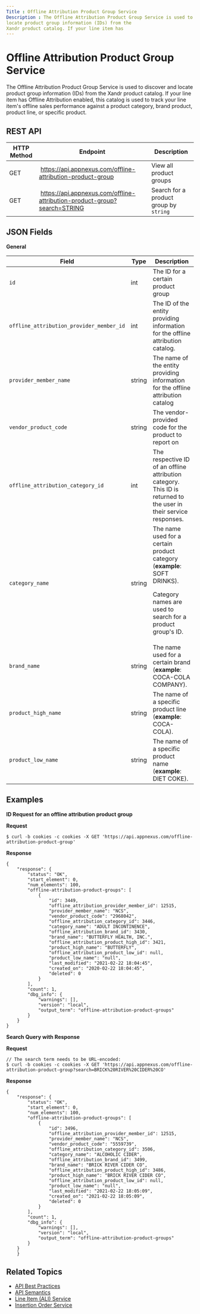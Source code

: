 ```yaml
---
Title : Offline Attribution Product Group Service
Description : The Offline Attribution Product Group Service is used to discover and
locate product group information (IDs) from the
Xandr product catalog. If your line item has
---
```



# Offline Attribution Product Group Service



The Offline Attribution Product Group Service is used to discover and
locate product group information (IDs) from the
Xandr product catalog. If your line item has
Offline Attribution enabled, this catalog is used to track your line
item's offline sales performance against a product category, brand
product, product line, or specific product.



## REST API

<table class="table">
<thead class="thead">
<tr class="header row">
<th id="ID-00002601__entry__1" class="entry colsep-1 rowsep-1">HTTP
Method</th>
<th id="ID-00002601__entry__2"
class="entry colsep-1 rowsep-1">Endpoint</th>
<th id="ID-00002601__entry__3"
class="entry colsep-1 rowsep-1">Description</th>
</tr>
</thead>
<tbody class="tbody">
<tr class="odd row">
<td class="entry colsep-1 rowsep-1"
headers="ID-00002601__entry__1">GET</td>
<td class="entry colsep-1 rowsep-1" headers="ID-00002601__entry__2"> <a
href="https://api.appnexus.com/offline-attribution-product-group"
class="xref" target="_blank">https://api.<span
class="ph">appnexus.com/offline-attribution-product-group</a></td>
<td class="entry colsep-1 rowsep-1" headers="ID-00002601__entry__3">View
all product groups</td>
</tr>
<tr class="even row">
<td class="entry colsep-1 rowsep-1"
headers="ID-00002601__entry__1">GET</td>
<td class="entry colsep-1 rowsep-1" headers="ID-00002601__entry__2"> <a
href="https://api.appnexus.com/offline-attribution-product-group?search=STRING"
class="xref" target="_blank">https://api.<span
class="ph">appnexus.com/offline-attribution-product-group?search=STRING</a></td>
<td class="entry colsep-1 rowsep-1"
headers="ID-00002601__entry__3">Search for a product group by <code
class="ph codeph">string</code></td>
</tr>
</tbody>
</table>





## JSON Fields

**General**

<table class="table">
<thead class="thead">
<tr class="header row">
<th id="ID-00002601__entry__10"
class="entry colsep-1 rowsep-1">Field</th>
<th id="ID-00002601__entry__11"
class="entry colsep-1 rowsep-1">Type</th>
<th id="ID-00002601__entry__12"
class="entry colsep-1 rowsep-1">Description</th>
</tr>
</thead>
<tbody class="tbody">
<tr class="odd row">
<td class="entry colsep-1 rowsep-1"
headers="ID-00002601__entry__10"><code class="ph codeph">id</code></td>
<td class="entry colsep-1 rowsep-1"
headers="ID-00002601__entry__11">int</td>
<td class="entry colsep-1 rowsep-1" headers="ID-00002601__entry__12">The
ID for a certain product group</td>
</tr>
<tr class="even row">
<td class="entry colsep-1 rowsep-1"
headers="ID-00002601__entry__10"><code
class="ph codeph">offline_attribution_provider_member_id</code></td>
<td class="entry colsep-1 rowsep-1"
headers="ID-00002601__entry__11">int</td>
<td class="entry colsep-1 rowsep-1" headers="ID-00002601__entry__12">The
ID of the entity providing information for the offline attribution
catalog.</td>
</tr>
<tr class="odd row">
<td class="entry colsep-1 rowsep-1"
headers="ID-00002601__entry__10"><code
class="ph codeph">provider_member_name</code></td>
<td class="entry colsep-1 rowsep-1"
headers="ID-00002601__entry__11">string</td>
<td class="entry colsep-1 rowsep-1" headers="ID-00002601__entry__12">The
name of the entity providing information for the offline attribution
catalog</td>
</tr>
<tr class="even row">
<td class="entry colsep-1 rowsep-1"
headers="ID-00002601__entry__10"><code
class="ph codeph">vendor_product_code</code></td>
<td class="entry colsep-1 rowsep-1"
headers="ID-00002601__entry__11">string</td>
<td class="entry colsep-1 rowsep-1" headers="ID-00002601__entry__12">The
vendor-provided code for the product to report on</td>
</tr>
<tr class="odd row">
<td class="entry colsep-1 rowsep-1"
headers="ID-00002601__entry__10"><code
class="ph codeph">offline_attribution_category_id</code></td>
<td class="entry colsep-1 rowsep-1"
headers="ID-00002601__entry__11">int</td>
<td class="entry colsep-1 rowsep-1" headers="ID-00002601__entry__12">The
respective ID of an offline attribution category. This ID is returned to
the user in their service responses.</td>
</tr>
<tr class="even row">
<td class="entry colsep-1 rowsep-1"
headers="ID-00002601__entry__10"><code
class="ph codeph">category_name</code></td>
<td class="entry colsep-1 rowsep-1"
headers="ID-00002601__entry__11">string</td>
<td class="entry colsep-1 rowsep-1" headers="ID-00002601__entry__12">The
name used for a certain product category (<strong>example</strong>: SOFT
DRINKS).
<p>Category names are used to search for a product group's ID.</p></td>
</tr>
<tr class="odd row">
<td class="entry colsep-1 rowsep-1"
headers="ID-00002601__entry__10"><code
class="ph codeph">brand_name</code></td>
<td class="entry colsep-1 rowsep-1"
headers="ID-00002601__entry__11">string</td>
<td class="entry colsep-1 rowsep-1" headers="ID-00002601__entry__12">The
name used for a certain brand (<strong>example</strong>: COCA-COLA
COMPANY).</td>
</tr>
<tr class="even row">
<td class="entry colsep-1 rowsep-1"
headers="ID-00002601__entry__10"><code
class="ph codeph">product_high_name</code></td>
<td class="entry colsep-1 rowsep-1"
headers="ID-00002601__entry__11">string</td>
<td class="entry colsep-1 rowsep-1" headers="ID-00002601__entry__12">The
name of a specific product line (<strong>example</strong>:
COCA-COLA).</td>
</tr>
<tr class="odd row">
<td class="entry colsep-1 rowsep-1"
headers="ID-00002601__entry__10"><code
class="ph codeph">product_low_name</code></td>
<td class="entry colsep-1 rowsep-1"
headers="ID-00002601__entry__11">string</td>
<td class="entry colsep-1 rowsep-1" headers="ID-00002601__entry__12">The
name of a specific product name (<strong>example</strong>: DIET
COKE).</td>
</tr>
</tbody>
</table>





## Examples

**ID Request for an offline attribution product group**



**Request**

``` pre
$ curl -b cookies -c cookies -X GET 'https://api.appnexus.com/offline-attribution-product-group'
```



**Response**

``` pre
{
    "response": {
        "status": "OK",
        "start_element": 0,
        "num_elements": 100,
        "offline-attribution-product-groups": [
            {
                "id": 3449,
                "offline_attribution_provider_member_id": 12515,
                "provider_member_name": "NCS",
                "vendor_product_code": "2968042",
                "offline_attribution_category_id": 3446,
                "category_name": "ADULT INCONTINENCE",
                "offline_attribution_brand_id": 3430,
                "brand_name": "BUTTERFLY HEALTH, INC.",
                "offline_attribution_product_high_id": 3421,
                "product_high_name": "BUTTERFLY",
                "offline_attribution_product_low_id": null,
                "product_low_name": "null",
                "last_modified": "2021-02-22 18:04:45",
                "created_on": "2020-02-22 18:04:45",
                "deleted": 0
            }
        ],
        "count": 1,
        "dbg_info": {
            "warnings": [],
            "version": "local",
            "output_term": "offline-attribution-product-groups"
        }
    }
}
```

**Search Query with Response**



**Request**

``` pre
// The search term needs to be URL-encoded:
$ curl -b cookies -c cookies -X GET 'https://api.appnexus.com/offline-attribution-product-group?search=BRICK%20RIVER%20CIDER%20CO'
```



**Response**

``` pre
{
    "response": {
        "status": "OK",
        "start_element": 0,
        "num_elements": 100,
        "offline-attribution-product-groups": [
            {
                "id": 3496,
                "offline_attribution_provider_member_id": 12515,
                "provider_member_name": "NCS",
                "vendor_product_code": "5559739",
                "offline_attribution_category_id": 3506,
                "category_name": "ALCOHOLIC CIDER",
                "offline_attribution_brand_id": 3499,
                "brand_name": "BRICK RIVER CIDER CO",
                "offline_attribution_product_high_id": 3486,
                "product_high_name": "BRICK RIVER CIDER CO",
                "offline_attribution_product_low_id": null,
                "product_low_name": "null",
                "last_modified": "2021-02-22 18:05:09",
                "created_on": "2021-02-22 18:05:09",
                "deleted": 0
            }
        ],
        "count": 1,
        "dbg_info": {
            "warnings": [],
            "version": "local",
            "output_term": "offline-attribution-product-groups"
        }
    }
    }
```





## Related Topics

- <a
  href="https://docs.xandr.com/bundle/xandr-api/page/api-best-practices.html"
  class="xref" target="_blank">API Best Practices</a>
- <a
  href="https://docs.xandr.com/bundle/xandr-api/page/api-semantics.html"
  class="xref" target="_blank">API Semantics</a>
- <a
  href="https://docs.xandr.com/bundle/xandr-api/page/line-item-service---ali.html"
  class="xref" target="_blank">Line Item (ALI) Service</a>
- <a
  href="https://docs.xandr.com/bundle/xandr-api/page/insertion-order-service.html"
  class="xref" target="_blank">Insertion Order Service</a>






